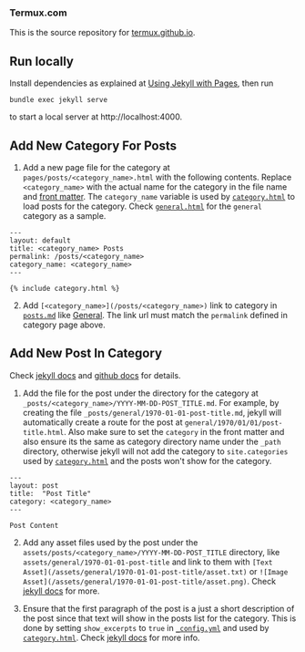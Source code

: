 ### Termux.com

This is the source repository for [termux.github.io](https://termux.github.io).
##



## Run locally

Install dependencies as explained at [Using Jekyll with Pages](https://help.github.com/articles/using-jekyll-with-pages/), then run

```
bundle exec jekyll serve
```

to start a local server at http://localhost:4000.
##



## Add New Category For Posts

1. Add a new page file for the category at `pages/posts/<category_name>.html` with the following contents. Replace `<category_name>` with the actual name for the category in the file name and [front matter](https://jekyllrb.com/docs/front-matter). The `category_name` variable is used by [`category.html`](_includes/category.html) to load posts for the category. Check [`general.html`](pages/posts/general.html) for the `general` category as a sample.

```
---
layout: default
title: <category_name> Posts
permalink: /posts/<category_name>
category_name: <category_name>
---

{% include category.html %}
```

2. Add `[<category_name>](/posts/<category_name>)` link to category in [`posts.md`](pages/posts.md) like [General](/posts/general). The link url must match the `permalink` defined in category page above.
##



## Add New Post In Category

Check [jekyll docs](https://jekyllrb.com/docs/posts) and [github docs](https://docs.github.com/en/pages/setting-up-a-github-pages-site-with-jekyll/adding-content-to-your-github-pages-site-using-jekyll#adding-a-new-post-to-your-site) for details.

1. Add the file for the post under the directory for the category at `_posts/<category_name>/YYYY-MM-DD-POST_TITLE.md`. For example, by creating the file `_posts/general/1970-01-01-post-title.md`, jekyll will automatically create a route for the post at `general/1970/01/01/post-title.html`. Also make sure to set the `category` in the front matter and also ensure its the same as category directory name under the `_path` directory, otherwise jekyll will not add the category to `site.categories` used by [`category.html`](_includes/category.html) and the posts won't show for the category.

```
---
layout: post
title:  "Post Title"
category: <category_name>
---

Post Content
```

2. Add any asset files used by the post under the `assets/posts/<category_name>/YYYY-MM-DD-POST_TITLE` directory, like `assets/general/1970-01-01-post-title` and link to them with `[Text Asset](/assets/general/1970-01-01-post-title/asset.txt)` or `![Image Asset](/assets/general/1970-01-01-post-title/asset.png)`. Check [jekyll docs](https://jekyllrb.com/docs/posts/#including-images-and-resources) for more.

3. Ensure that the first paragraph of the post is a just a short description of the post since that text will show in the posts list for the category. This is done by setting `show_excerpts` to `true` in [`_config.yml`](_config.yml) and used by [`category.html`](_includes/category.html). Check [jekyll docs](https://jekyllrb.com/docs/posts/#post-excerpts) for more info.
##
